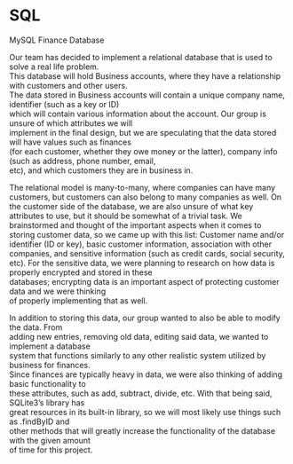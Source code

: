 # SQL
MySQL Finance Database

Our team has decided to implement a relational database that is used to solve a real life problem.  
This database will hold Business accounts, where they have a relationship with customers and other users.  
The data stored in Business accounts will contain a unique company name, identifier (such as a key or ID)  
which will contain various information about the account. Our group is unsure of which attributes we will  
implement in the final design, but we are speculating that the data stored will have values such as finances  
(for each customer, whether they owe money or the latter), company info (such as address, phone number, email,  
etc), and which customers they are in business in.    
  
The relational model is many-to-many, where companies can have many customers, but customers can also belong
to many companies as well. On the customer side of the database, we are also unsure of what key attributes to use,
but it should be somewhat of a trivial task. We brainstormed and thought of the important aspects when it comes
to storing customer data, so we came up with this list: Customer name and/or identifier (ID or key), basic customer
information, association with other companies, and sensitive information (such as credit cards, social security, etc).
For the sensitive data, we were planning to research on how data is properly encrypted and stored in these  
databases; encrypting data is an important aspect of protecting customer data and we were thinking  
of properly implementing that as well.    
  
In addition to storing this data, our group wanted to also be able to modify the data. From  
adding new entries, removing old data, editing said data, we wanted to implement a database  
system that functions similarly to any other realistic system utilized by business for finances.  
Since finances are typically heavy in data, we were also thinking of adding basic functionality to  
these attributes, such as add, subtract, divide, etc. With that being said, SQLite3’s library has  
great resources in its built-in library, so we will most likely use things such as .findByID and  
other methods that will greatly increase the functionality of the database with the given amount  
of time for this project.  
